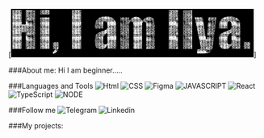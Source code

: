 [![Header](https://github.com/Fantazer21/Fantazer21/blob/main/assets/text.gif)]

###About me:
Hi I am beginner.....

###Languages and Tools
![Html](https://img.shields.io/badge/-HTML5-090909?style=for-the-badge&logo=HTML5)
![CSS](https://img.shields.io/badge/-CSS/SCSS-090909?style=for-the-badge&logo=SASS)
![Figma](https://img.shields.io/badge/-Figma-090909?style=for-the-badge&logo=Figma)
![JAVASCRIPT](https://img.shields.io/badge/-JavaScript-090909?style=for-the-badge&logo=JavaScript)
![React](https://img.shields.io/badge/-React-090909?style=for-the-badge&logo=React)
![TypeScript](https://img.shields.io/badge/-TypeScript-090909?style=for-the-badge&logo=typescript)
![NODE](https://img.shields.io/badge/-NODE.js-090909?style=for-the-badge&logo=node.js)

###Follow me 
![Telegram](https://img.shields.io/badge/-Telegram-090909?style=for-the-badge&logo=telegram)
![Linkedin](https://img.shields.io/badge/-Linkedin-090909?style=for-the-badge&logo=LinkedIn)

###My projects:

